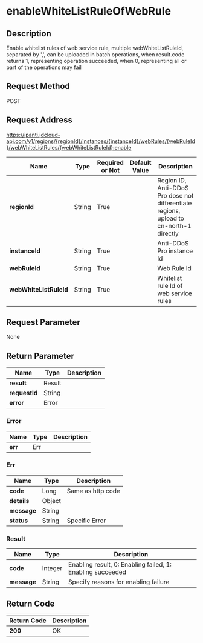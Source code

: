 # enableWhiteListRuleOfWebRule


## Description
Enable whitelist rules of web service rule, multiple webWhiteListRuleId, separated by ',', can be uploaded in batch operations, when result.code returns 1, representing operation succeeded, when 0, representing all or part of the operations may fail

## Request Method
POST

## Request Address
https://ipanti.jdcloud-api.com/v1/regions/{regionId}/instances/{instanceId}/webRules/{webRuleId}/webWhiteListRules/{webWhiteListRuleId}:enable

|Name|Type|Required or Not|Default Value|Description|
|---|---|---|---|---|
|**regionId**|String|True| |Region ID, Anti-DDoS Pro dose not differentiate regions, upload to cn-north-1 directly|
|**instanceId**|String|True| |Anti-DDoS Pro instance Id|
|**webRuleId**|String|True| |Web Rule Id|
|**webWhiteListRuleId**|String|True| |Whitelist rule Id of web service rules|

## Request Parameter
None


## Return Parameter
|Name|Type|Description|
|---|---|---|
|**result**|Result| |
|**requestId**|String| |
|**error**|Error| |

### Error
|Name|Type|Description|
|---|---|---|
|**err**|Err| |
### Err
|Name|Type|Description|
|---|---|---|
|**code**|Long|Same as http code|
|**details**|Object| |
|**message**|String| |
|**status**|String|Specific Error|
### Result
|Name|Type|Description|
|---|---|---|
|**code**|Integer|Enabling result, 0: Enabling failed, 1: Enabling succeeded|
|**message**|String|Specify reasons for enabling failure|

## Return Code
|Return Code|Description|
|---|---|
|**200**|OK|
